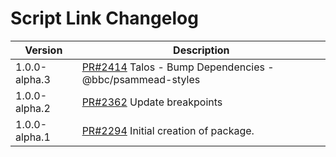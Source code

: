 # Script Link Changelog

<!-- prettier-ignore -->
| Version | Description |
|---------|-------------|
| 1.0.0-alpha.3 | [PR#2414](https://github.com/bbc/psammead/pull/2414) Talos - Bump Dependencies - @bbc/psammead-styles |
| 1.0.0-alpha.2 | [PR#2362](https://github.com/bbc/psammead/pull/2362) Update breakpoints |
| 1.0.0-alpha.1 | [PR#2294](https://github.com/bbc/psammead/pull/2294) Initial creation of package. |
